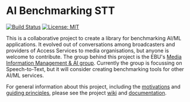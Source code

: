 
# AI Benchmarking STT

[![Build Status](https://travis-ci.com/MikeSmithEU/ai-benchmarking-stt.svg?branch=master)](https://travis-ci.com/MikeSmithEU/ai-benchmarking-stt)  [![License: MIT](https://img.shields.io/badge/License-MIT-yellow.svg)](https://opensource.org/licenses/MIT)



<!-- 
_One liner + link to confluence page_

_Screenshot of UI - optional_
 -->

This is a collaborative project to create a library for benchmarking AI/ML applications. It evolved out of conversations among broadcasters and providers of Access Services to media organisations, but anyone is welcome to contribute. The group behind this project is the EBU's [Media Information Management & AI group](https://tech.ebu.ch/groups/mim). Currently the group is focussing on Speech-to-Text, but it will consider creating benchmarking tools for other AI/ML services.    

For general information about this project, including the [motivations](https://github.com/ebu/ai-benchmarking-stt/wiki) and [guiding principles](https://github.com/ebu/ai-benchmarking-stt/wiki/Principles), please see the project [wiki](https://github.com/ebu/ai-benchmarking-stt/wiki) and [documentation](https://benchmarkstt.mikesmith.eu).







<!-- ## Setup

_stack - optional_

_How to build and run the code/app_

 

## Usage

 

## System Architecture

_High level overview of system architecture_

 

## Development env

 _How to run the development environment_

_Coding style convention ref optional, eg which linter to use_

_Linting, github pre-push hook - optional_

 ## Documentation 	
 There's a [docs](./docs) folder in this repository. 	

 [docs/adr](./docs/adr) contains [Architecture Decision Record](https://github.com/joelparkerhenderson/architecture_decision_record).	
 > An architectural decision record (ADR) is a document that captures an important architectural decision made along with its context and consequences.	
 We are using [this template for ADR](https://gist.github.com/iaincollins/92923cc2c309c2751aea6f1b34b31d95)

## Build

_How to run build_

 

## Tests

_How to carry out tests_

 

## Deployment

_How to deploy the code/app into test/staging/production_ -->
